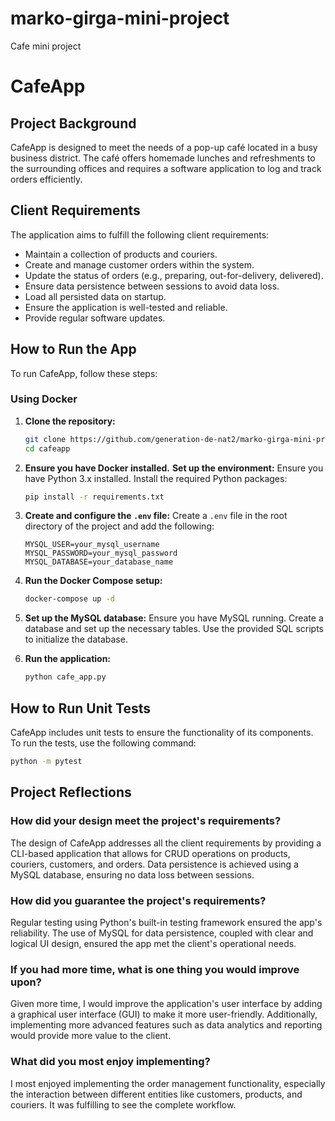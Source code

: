 
# marko-girga-mini-project
Cafe mini project

# CafeApp

## Project Background

CafeApp is designed to meet the needs of a pop-up café located in a busy business district. The café offers homemade lunches and refreshments to the surrounding offices and requires a software application to log and track orders efficiently.

## Client Requirements

The application aims to fulfill the following client requirements:
- Maintain a collection of products and couriers.
- Create and manage customer orders within the system.
- Update the status of orders (e.g., preparing, out-for-delivery, delivered).
- Ensure data persistence between sessions to avoid data loss.
- Load all persisted data on startup.
- Ensure the application is well-tested and reliable.
- Provide regular software updates.

## How to Run the App

To run CafeApp, follow these steps:

### Using Docker

1. **Clone the repository:**
   ```sh
   git clone https://github.com/generation-de-nat2/marko-girga-mini-project.git
   cd cafeapp
   ```

2. **Ensure you have Docker installed.**
   **Set up the environment:**
   Ensure you have Python 3.x installed. Install the required Python packages:
   ```sh
   pip install -r requirements.txt
   ```

3. **Create and configure the `.env` file:**
   Create a `.env` file in the root directory of the project and add the following:
   ```env
   MYSQL_USER=your_mysql_username
   MYSQL_PASSWORD=your_mysql_password
   MYSQL_DATABASE=your_database_name
   ```

4. **Run the Docker Compose setup:**
   ```sh
   docker-compose up -d
   ```

5. **Set up the MySQL database:**
   Ensure you have MySQL running. Create a database and set up the necessary tables. Use the provided SQL scripts to initialize the database.

6. **Run the application:**
   ```sh
   python cafe_app.py
   ```


## How to Run Unit Tests

CafeApp includes unit tests to ensure the functionality of its components. To run the tests, use the following command:
```sh
python -m pytest
```

## Project Reflections

### How did your design meet the project's requirements?
The design of CafeApp addresses all the client requirements by providing a CLI-based application that allows for CRUD operations on products, couriers, customers, and orders. Data persistence is achieved using a MySQL database, ensuring no data loss between sessions.

### How did you guarantee the project's requirements?
Regular testing using Python's built-in testing framework ensured the app's reliability. The use of MySQL for data persistence, coupled with clear and logical UI design, ensured the app met the client's operational needs.

### If you had more time, what is one thing you would improve upon?
Given more time, I would improve the application's user interface by adding a graphical user interface (GUI) to make it more user-friendly. Additionally, implementing more advanced features such as data analytics and reporting would provide more value to the client.

### What did you most enjoy implementing?
I most enjoyed implementing the order management functionality, especially the interaction between different entities like customers, products, and couriers. It was fulfilling to see the complete workflow.
